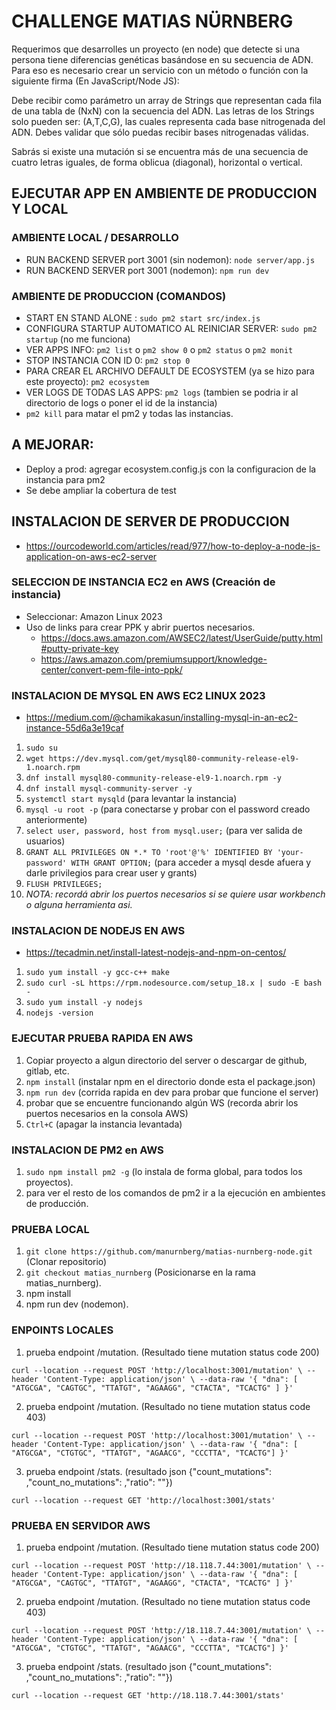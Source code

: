 # CHALLENGE MATIAS NÜRNBERG 
Requerimos que desarrolles un proyecto (en node) que detecte si una persona tiene diferencias genéticas basándose en su secuencia de ADN. Para eso es necesario crear un servicio con un método o función con la siguiente firma (En JavaScript/Node JS):
 
Debe recibir como parámetro un array de Strings que representan cada fila de una tabla
de (NxN) con la secuencia del ADN. Las letras de los Strings solo pueden ser: (A,T,C,G), las
cuales representa cada base nitrogenada del ADN. Debes validar que sólo puedas recibir bases nitrogenadas válidas.
 
Sabrás si existe una mutación si se encuentra más de una secuencia de cuatro letras
iguales, de forma oblicua (diagonal), horizontal o vertical.

## EJECUTAR APP EN AMBIENTE DE PRODUCCION Y LOCAL
### AMBIENTE LOCAL / DESARROLLO
- RUN BACKEND SERVER port 3001 (sin nodemon): `node server/app.js`
- RUN BACKEND SERVER port 3001 (nodemon): `npm run dev` 

### AMBIENTE DE PRODUCCION (COMANDOS)
- START EN STAND ALONE : `sudo pm2 start src/index.js`
- CONFIGURA STARTUP AUTOMATICO AL REINICIAR SERVER: `sudo pm2 startup` (no me funciona)
- VER APPS INFO: `pm2 list` o `pm2 show 0` o `pm2 status` o `pm2 monit` 
- STOP INSTANCIA CON ID 0: `pm2 stop 0`
- PARA CREAR EL ARCHIVO DEFAULT DE ECOSYSTEM (ya se hizo para este proyecto): `pm2 ecosystem`
- VER LOGS DE TODAS LAS APPS: `pm2 logs` (tambien se podria ir al directorio de logs o poner el id de la instancia)
- `pm2 kill` para matar el pm2 y todas las instancias.

## A MEJORAR: 
- Deploy a prod: agregar ecosystem.config.js con la configuracion de la instancia para pm2 
- Se debe ampliar la cobertura de test

## INSTALACION DE SERVER DE PRODUCCION
- https://ourcodeworld.com/articles/read/977/how-to-deploy-a-node-js-application-on-aws-ec2-server

### SELECCION DE INSTANCIA EC2 en AWS (Creación de instancia)
- Seleccionar: Amazon Linux 2023
- Uso de links para crear PPK y abrir puertos necesarios.
  - https://docs.aws.amazon.com/AWSEC2/latest/UserGuide/putty.html#putty-private-key
  - https://aws.amazon.com/premiumsupport/knowledge-center/convert-pem-file-into-ppk/

### INSTALACION DE MYSQL EN AWS EC2 LINUX 2023
- https://medium.com/@chamikakasun/installing-mysql-in-an-ec2-instance-55d6a3e19caf
1. `sudo su`
2. `wget https://dev.mysql.com/get/mysql80-community-release-el9-1.noarch.rpm`
3. `dnf install mysql80-community-release-el9-1.noarch.rpm -y`
4. `dnf install mysql-community-server -y`
4. `systemctl start mysqld` (para levantar la instancia)
5. `mysql -u root -p` (para conectarse y probar con el password creado anteriormente)
6. `select user, password, host from mysql.user;` (para ver salida de usuarios)
7. `GRANT ALL PRIVILEGES ON *.* TO 'root'@'%' IDENTIFIED BY 'your-password' WITH GRANT OPTION;` (para acceder a mysql desde afuera y darle privilegios para crear user y grants)
8. `FLUSH PRIVILEGES;`
9. _NOTA: recordá abrir los puertos necesarios si se quiere usar workbench o alguna herramienta asi._

### INSTALACION DE NODEJS EN AWS
- https://tecadmin.net/install-latest-nodejs-and-npm-on-centos/
1. `sudo yum install -y gcc-c++ make`
2. `sudo curl -sL https://rpm.nodesource.com/setup_18.x | sudo -E bash -`
3. `sudo yum install -y nodejs`
4. `nodejs -version`

### EJECUTAR PRUEBA RAPIDA EN AWS
1. Copiar proyecto a algun directorio del server o descargar de github, gitlab, etc.
2. `npm install` (instalar npm en el directorio donde esta el package.json)
3. `npm run dev` (corrida rapida en dev para probar que funcione el server)
4. probar que se encuentre funcionando algún WS (recorda abrir los puertos necesarios en la consola AWS)
5. `Ctrl+C` (apagar la instancia levantada)

### INSTALACION DE PM2 en AWS
1. `sudo npm install pm2 -g` (lo instala de forma global, para todos los proyectos).
2. para ver el resto de los comandos de pm2 ir a la ejecución en ambientes de producción.

### PRUEBA LOCAL
1. `git clone https://github.com/manurnberg/matias-nurnberg-node.git` (Clonar repositorio)
2. `git checkout matias_nurnberg` (Posicionarse en la rama matias_nurnberg).
3. npm install
4. npm run dev (nodemon).

### ENPOINTS LOCALES

1. prueba endpoint /mutation. (Resultado tiene mutation status code 200)

`curl --location --request POST 'http://localhost:3001/mutation' \
--header 'Content-Type: application/json' \
--data-raw '{
    "dna": [
        "ATGCGA",
        "CAGTGC",
        "TTATGT",
        "AGAAGG",
        "CTACTA",
        "TCACTG"
        ]
}'
`

2. prueba endpoint /mutation. (Resultado no tiene mutation status code 403)

`curl --location --request POST 'http://localhost:3001/mutation' \
--header 'Content-Type: application/json' \
--data-raw '{
    "dna": [
        "ATGCGA",
        "CTGTGC",
        "TTATGT",
        "AGAACG",
        "CCCTTA",
        "TCACTG"]
}'
`

3. prueba endpoint /stats. (resultado json {"count_mutations": ,"count_no_mutations": ,"ratio": ""})

`curl --location --request GET 'http://localhost:3001/stats'`

### PRUEBA EN SERVIDOR AWS

1. prueba endpoint /mutation. (Resultado tiene mutation status code 200)

`curl --location --request POST 'http://18.118.7.44:3001/mutation' \
--header 'Content-Type: application/json' \
--data-raw '{
    "dna": [
        "ATGCGA",
        "CAGTGC",
        "TTATGT",
        "AGAAGG",
        "CTACTA",
        "TCACTG"
        ]
}'
`

2. prueba endpoint /mutation. (Resultado no tiene mutation status code 403)

`curl --location --request POST 'http://18.118.7.44:3001/mutation' \
--header 'Content-Type: application/json' \
--data-raw '{
    "dna": [
        "ATGCGA",
        "CTGTGC",
        "TTATGT",
        "AGAACG",
        "CCCTTA",
        "TCACTG"]
}'`

3. prueba endpoint /stats. (resultado json {"count_mutations": ,"count_no_mutations": ,"ratio": ""})

`curl --location --request GET 'http://18.118.7.44:3001/stats'`


